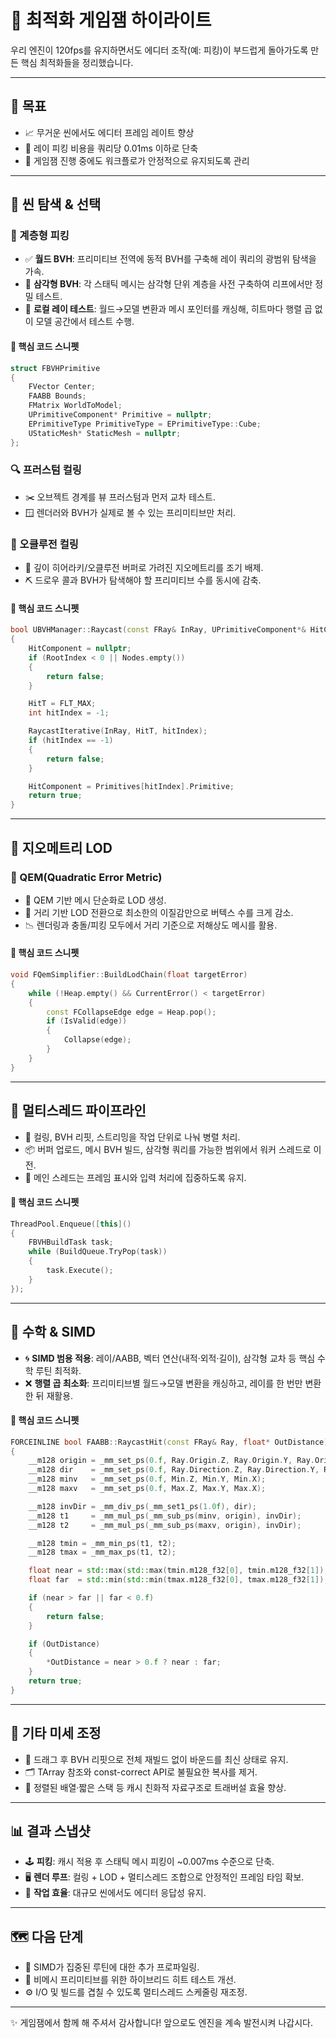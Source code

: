 ﻿# 🚀 최적화 게임잼 하이라이트

우리 엔진이 120fps를 유지하면서도 에디터 조작(예: 피킹)이 부드럽게 돌아가도록 만든 핵심 최적화들을 정리했습니다.

---

## 🎯 목표

- 📈 무거운 씬에서도 에디터 프레임 레이트 향상
- 🎯 레이 피킹 비용을 쿼리당 0.01ms 이하로 단축
- 🧪 게임잼 진행 중에도 워크플로가 안정적으로 유지되도록 관리

---

## 🧭 씬 탐색 & 선택

### 🌳 계층형 피킹

- ✅ **월드 BVH**: 프리미티브 전역에 동적 BVH를 구축해 레이 쿼리의 광범위 탐색을 가속.
- 🧱 **삼각형 BVH**: 각 스태틱 메시는 삼각형 단위 계층을 사전 구축하여 리프에서만 정밀 테스트.
- 🔄 **로컬 레이 테스트**: 월드→모델 변환과 메시 포인터를 캐싱해, 히트마다 행렬 곱 없이 모델 공간에서 테스트 수행.

#### 🔧 핵심 코드 스니펫

```cpp
struct FBVHPrimitive
{
    FVector Center;
    FAABB Bounds;
    FMatrix WorldToModel;
    UPrimitiveComponent* Primitive = nullptr;
    EPrimitiveType PrimitiveType = EPrimitiveType::Cube;
    UStaticMesh* StaticMesh = nullptr;
};
```

### 🔍 프러스텀 컬링

- ✂️ 오브젝트 경계를 뷰 프러스텀과 먼저 교차 테스트.
- 🪟 렌더러와 BVH가 실제로 볼 수 있는 프리미티브만 처리.

### 🧱 오클루전 컬링

- 🧊 깊이 히어라키/오클루전 버퍼로 가려진 지오메트리를 조기 배제.
- ⛏️ 드로우 콜과 BVH가 탐색해야 할 프리미티브 수를 동시에 감축.

#### 🔧 핵심 코드 스니펫

```cpp
bool UBVHManager::Raycast(const FRay& InRay, UPrimitiveComponent*& HitComponent, float& HitT) const
{
    HitComponent = nullptr;
    if (RootIndex < 0 || Nodes.empty())
    {
        return false;
    }

    HitT = FLT_MAX;
    int hitIndex = -1;

    RaycastIterative(InRay, HitT, hitIndex);
    if (hitIndex == -1)
    {
        return false;
    }

    HitComponent = Primitives[hitIndex].Primitive;
    return true;
}
```

---

## 🧮 지오메트리 LOD

### 🔻 QEM(Quadratic Error Metric)

- 🧠 QEM 기반 메시 단순화로 LOD 생성.
- 🔀 거리 기반 LOD 전환으로 최소한의 이질감만으로 버텍스 수를 크게 감소.
- 📉 렌더링과 충돌/피킹 모두에서 거리 기준으로 저해상도 메시를 활용.

#### 🔧 핵심 코드 스니펫

```cpp
void FQemSimplifier::BuildLodChain(float targetError)
{
    while (!Heap.empty() && CurrentError() < targetError)
    {
        const FCollapseEdge edge = Heap.pop();
        if (IsValid(edge))
        {
            Collapse(edge);
        }
    }
}
```

---

## 🧵 멀티스레드 파이프라인

- 🧵 컬링, BVH 리핏, 스트리밍을 작업 단위로 나눠 병렬 처리.
- 📦 버퍼 업로드, 메시 BVH 빌드, 삼각형 쿼리를 가능한 범위에서 워커 스레드로 이전.
- 🔄 메인 스레드는 프레임 표시와 입력 처리에 집중하도록 유지.

#### 🔧 핵심 코드 스니펫

```cpp
ThreadPool.Enqueue([this]()
{
    FBVHBuildTask task;
    while (BuildQueue.TryPop(task))
    {
        task.Execute();
    }
});
```

---

## 🧠 수학 & SIMD

- 🌀 **SIMD 범용 적용**: 레이/AABB, 벡터 연산(내적·외적·길이), 삼각형 교차 등 핵심 수학 루틴 최적화.
- ❌ **행렬 곱 최소화**: 프리미티브별 월드→모델 변환을 캐싱하고, 레이를 한 번만 변환한 뒤 재활용.

#### 🔧 핵심 코드 스니펫

```cpp
FORCEINLINE bool FAABB::RaycastHit(const FRay& Ray, float* OutDistance) const
{
    __m128 origin = _mm_set_ps(0.f, Ray.Origin.Z, Ray.Origin.Y, Ray.Origin.X);
    __m128 dir    = _mm_set_ps(0.f, Ray.Direction.Z, Ray.Direction.Y, Ray.Direction.X);
    __m128 minv   = _mm_set_ps(0.f, Min.Z, Min.Y, Min.X);
    __m128 maxv   = _mm_set_ps(0.f, Max.Z, Max.Y, Max.X);

    __m128 invDir = _mm_div_ps(_mm_set1_ps(1.0f), dir);
    __m128 t1     = _mm_mul_ps(_mm_sub_ps(minv, origin), invDir);
    __m128 t2     = _mm_mul_ps(_mm_sub_ps(maxv, origin), invDir);

    __m128 tmin = _mm_min_ps(t1, t2);
    __m128 tmax = _mm_max_ps(t1, t2);

    float near = std::max(std::max(tmin.m128_f32[0], tmin.m128_f32[1]), tmin.m128_f32[2]);
    float far  = std::min(std::min(tmax.m128_f32[0], tmax.m128_f32[1]), tmax.m128_f32[2]);

    if (near > far || far < 0.f)
    {
        return false;
    }

    if (OutDistance)
    {
        *OutDistance = near > 0.f ? near : far;
    }
    return true;
}
```

---

## 🔧 기타 미세 조정

- 🔄 드래그 후 BVH 리핏으로 전체 재빌드 없이 바운드를 최신 상태로 유지.
- 🗂️ TArray 참조와 const-correct API로 불필요한 복사를 제거.
- 🧹 정렬된 배열·짧은 스택 등 캐시 친화적 자료구조로 트래버설 효율 향상.

---

## 📊 결과 스냅샷

- 🕹️ **피킹**: 캐시 적용 후 스태틱 메시 피킹이 ~0.007ms 수준으로 단축.
- 🖥️ **렌더 루프**: 컬링 + LOD + 멀티스레드 조합으로 안정적인 프레임 타임 확보.
- 🔁 **작업 효율**: 대규모 씬에서도 에디터 응답성 유지.

---

## 🗺️ 다음 단계

- 🧪 SIMD가 집중된 루틴에 대한 추가 프로파일링.
- 🧩 비메시 프리미티브를 위한 하이브리드 히트 테스트 개선.
- ⚙️ I/O 및 빌드를 겹칠 수 있도록 멀티스레드 스케줄링 재조정.

---

✨ 게임잼에서 함께 해 주셔서 감사합니다! 앞으로도 엔진을 계속 발전시켜 나갑시다.
